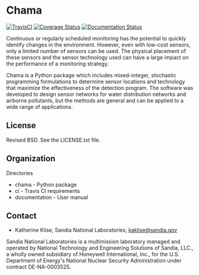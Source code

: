 Chama
=======================================

[![TravisCI](https://travis-ci.org/sandialabs/chama.svg?branch=master)](https://travis-ci.org/sandialabs/chama)
[![Coverage Status](https://coveralls.io/repos/github/sandialabs/chama/badge.svg?branch=master)](https://coveralls.io/github/sandialabs/chama?branch=master)
[![Documentation Status](https://readthedocs.org/projects/chama/badge/?version=latest)](http://chama.readthedocs.io/en/latest/?badge=latest)

Continuous or regularly scheduled monitoring has the potential to quickly 
identify changes in the environment. However, even with low-cost sensors, only 
a limited number of sensors can be used. 
The physical placement of these sensors and the sensor technology used can have 
a large impact on the performance of a monitoring strategy.  

Chama is a Python package which includes mixed-integer, stochastic 
programming formulations to determine sensor locations and technology that maximize 
the effectiveness of the detection program. 
The software was developed to design sensor networks for water distribution networks and airborne pollutants, 
but the methods are general and 
can be applied to a wide range of applications.

License
------------

Revised BSD.  See the LICENSE.txt file.

Organization
------------

Directories
  * chama - Python package
  * ci - Travis CI requirements
  * documentation - User manual

Contact
-------
   * Katherine Klise, Sandia National Laboratories, kaklise@sandia.gov
   
Sandia National Laboratories is a multimission laboratory managed and operated by National Technology and 
Engineering Solutions of Sandia, LLC., a wholly owned subsidiary of Honeywell International, Inc., for the 
U.S. Department of Energy's National Nuclear Security Administration under contract DE-NA-0003525.
